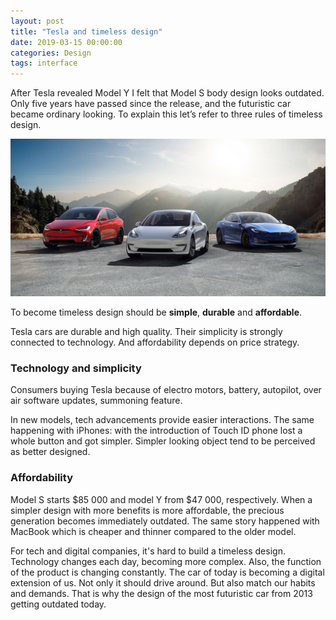 ```yaml
---
layout: post
title: "Tesla and timeless design"
date: 2019-03-15 00:00:00
categories: Design
tags: interface
---
```


After Tesla revealed Model Y I felt that Model S body design looks outdated. Only five years have passed since the release, and the futuristic car became ordinary looking. To explain this let’s refer to three rules of timeless design.

<span class="p900">![Tesla timless design](/blog_img/advices/tesla.jpg)</span>

To become timeless design should be **simple**, **durable** and **affordable**. 

Tesla cars are durable and high quality. Their simplicity is strongly connected to technology. And affordability depends on price strategy. 

### Technology and simplicity

Consumers buying Tesla because of electro motors, battery, autopilot, over air software updates, summoning feature. 

In new models, tech advancements provide easier interactions. The same happening with iPhones: with the introduction of Touch ID phone lost a whole button and got simpler. Simpler looking object tend to be perceived as better designed.

### Affordability

Model S starts $85 000 and model Y from $47 000, respectively. When a simpler design with more benefits is more affordable, the precious generation becomes immediately outdated. The same story happened with MacBook which is cheaper and thinner compared to the older model.

For tech and digital companies, it's hard to build a timeless design. Technology changes each day, becoming more complex. Also, the function of the product is changing constantly. The car of today is becoming a digital extension of us. Not only it should drive around. But also match our habits and demands. That is why the design of the most futuristic car from 2013 getting outdated today.